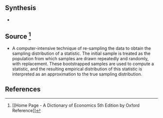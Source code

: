 ## Synthesis
- 
## Source [^1]
- A computer-intensive technique of re-sampling the data to obtain the sampling distribution of a statistic. The initial sample is treated as the population from which samples are drawn repeatedly and randomly, with replacement. These bootstrapped samples are used to compute a statistic, and the resulting empirical distribution of this statistic is interpreted as an approximation to the true sampling distribution.
## References

[^1]: [[Home Page - A Dictionary of Economics 5th Edition by Oxford Reference]]